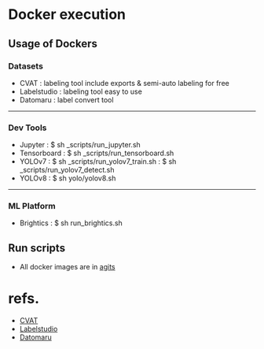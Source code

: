 # Docker execution

## Usage of Dockers

### Datasets

- CVAT : labeling tool include exports & semi-auto labeling for free
- Labelstudio : labeling tool easy to use
- Datomaru : label convert tool

---

### Dev Tools

- Jupyter : $ sh \_scripts/run_jupyter.sh
- Tensorboard : $ sh \_scripts/run_tensorboard.sh
- YOLOv7 : $ sh \_scripts/run_yolov7_train.sh
  : $ sh \_scripts/run_yolov7_detect.sh
- YOLOv8 : $ sh yolo/yolov8.sh

---

### ML Platform

- Brightics : $ sh run_brightics.sh

## Run scripts

- All docker images are in [agits](hub.docker.com/u/agits)

# refs.

- [CVAT](https://www.cvat.ai/)
- [Labelstudio](https://labelstud.io/)
- [Datomaru](https://github.com/openvinotoolkit/datumaro)
